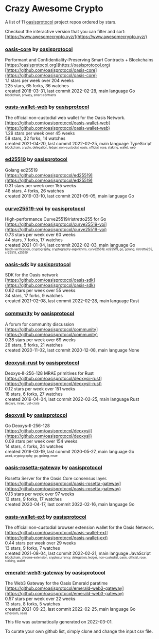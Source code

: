 # Crazy Awesome Crypto
A list of 11 [oasisprotocol](https://github.com/oasisprotocol) project repos ordered by stars.  

Checkout the interactive version that you can filter and sort: 
[https://www.awesomecrypto.xyz/](https://www.awesomecrypto.xyz/)  


### [oasis-core](https://github.com/oasisprotocol/oasis-core) by [oasisprotocol](https://github.com/oasisprotocol)  
Performant and Confidentiality-Preserving Smart Contracts + Blockchains  
[https://oasisprotocol.org](https://oasisprotocol.org)  
[https://github.com/oasisprotocol/oasis-core](https://github.com/oasisprotocol/oasis-core)  
1.1 stars per week over 204 weeks  
225 stars, 65 forks, 36 watches  
created 2018-03-31, last commit 2022-02-28, main language Go  
<sub><sup>blockchain, privacy, smart-contracts</sup></sub>


### [oasis-wallet-web](https://github.com/oasisprotocol/oasis-wallet-web) by [oasisprotocol](https://github.com/oasisprotocol)  
The official non-custodial web wallet for the Oasis Network.  
[https://github.com/oasisprotocol/oasis-wallet-web](https://github.com/oasisprotocol/oasis-wallet-web)  
1.29 stars per week over 45 weeks  
58 stars, 22 forks, 14 watches  
created 2021-04-20, last commit 2022-02-25, main language TypeScript  
<sub><sup>blockchain, crypto, delegation, ledger, non-custodial, oasis, official, rose, staking, wallet, web</sup></sub>


### [ed25519](https://github.com/oasisprotocol/ed25519) by [oasisprotocol](https://github.com/oasisprotocol)  
Golang ed25519  
[https://github.com/oasisprotocol/ed25519](https://github.com/oasisprotocol/ed25519)  
0.31 stars per week over 155 weeks  
48 stars, 4 forks, 26 watches  
created 2019-03-10, last commit 2021-05-05, main language Go  


### [curve25519-voi](https://github.com/oasisprotocol/curve25519-voi) by [oasisprotocol](https://github.com/oasisprotocol)  
High-performance Curve25519/ristretto255 for Go  
[https://github.com/oasisprotocol/curve25519-voi](https://github.com/oasisprotocol/curve25519-voi)  
0.73 stars per week over 60 weeks  
44 stars, 7 forks, 17 watches  
created 2021-01-04, last commit 2022-02-03, main language Go  
<sub><sup>batch-verification, cryptography, cryptography-algorithms, curve25519, ed25519, go, golang, ristretto255, sr25519, x25519</sup></sub>


### [oasis-sdk](https://github.com/oasisprotocol/oasis-sdk) by [oasisprotocol](https://github.com/oasisprotocol)  
SDK for the Oasis network  
[https://github.com/oasisprotocol/oasis-sdk](https://github.com/oasisprotocol/oasis-sdk)  
0.62 stars per week over 55 weeks  
34 stars, 17 forks, 9 watches  
created 2021-02-08, last commit 2022-02-28, main language Rust  


### [community](https://github.com/oasisprotocol/community) by [oasisprotocol](https://github.com/oasisprotocol)  
A forum for community discussion  
[https://github.com/oasisprotocol/community](https://github.com/oasisprotocol/community)  
0.38 stars per week over 69 weeks  
26 stars, 5 forks, 21 watches  
created 2020-11-02, last commit 2020-12-08, main language None  


### [deoxysii-rust](https://github.com/oasisprotocol/deoxysii-rust) by [oasisprotocol](https://github.com/oasisprotocol)  
Deoxys-II-256-128 MRAE primitives for Rust  
[https://github.com/oasisprotocol/deoxysii-rust](https://github.com/oasisprotocol/deoxysii-rust)  
0.12 stars per week over 151 weeks  
18 stars, 6 forks, 27 watches  
created 2019-04-04, last commit 2022-02-25, main language Rust  
<sub><sup>deoxys, mrae, rust-crate</sup></sub>


### [deoxysii](https://github.com/oasisprotocol/deoxysii) by [oasisprotocol](https://github.com/oasisprotocol)  
Go Deoxys-II-256-128  
[https://github.com/oasisprotocol/deoxysii](https://github.com/oasisprotocol/deoxysii)  
0.09 stars per week over 154 weeks  
14 stars, 4 forks, 24 watches  
created 2019-03-19, last commit 2020-05-27, main language Go  
<sub><sup>aead, cryptography, go, golang, mrae</sup></sub>


### [oasis-rosetta-gateway](https://github.com/oasisprotocol/oasis-rosetta-gateway) by [oasisprotocol](https://github.com/oasisprotocol)  
Rosetta Server for the Oasis Core consensus layer.  
[https://github.com/oasisprotocol/oasis-rosetta-gateway](https://github.com/oasisprotocol/oasis-rosetta-gateway)  
0.13 stars per week over 97 weeks  
13 stars, 9 forks, 17 watches  
created 2020-04-17, last commit 2022-02-16, main language Go  


### [oasis-wallet-ext](https://github.com/oasisprotocol/oasis-wallet-ext) by [oasisprotocol](https://github.com/oasisprotocol)  
The official non-custodial browser extension wallet for the Oasis Network.  
[https://github.com/oasisprotocol/oasis-wallet-ext](https://github.com/oasisprotocol/oasis-wallet-ext)  
0.44 stars per week over 29 weeks  
13 stars, 9 forks, 7 watches  
created 2021-08-04, last commit 2022-02-21, main language JavaScript  
<sub><sup>blockchain, chrome-extension, cryptocurrency, delegation, ledger, non-custodial, oasis, official, rose, staking, wallet</sup></sub>


### [emerald-web3-gateway](https://github.com/oasisprotocol/emerald-web3-gateway) by [oasisprotocol](https://github.com/oasisprotocol)  
The Web3 Gateway for the Oasis Emerald paratime  
[https://github.com/oasisprotocol/emerald-web3-gateway](https://github.com/oasisprotocol/emerald-web3-gateway)  
0.57 stars per week over 22 weeks  
13 stars, 8 forks, 5 watches  
created 2021-09-23, last commit 2022-02-25, main language Go  
<sub><sup>ethereum, oasis</sup></sub>


This file was automatically generated on 2022-03-01.  

To curate your own github list, simply clone and change the input csv file.  
